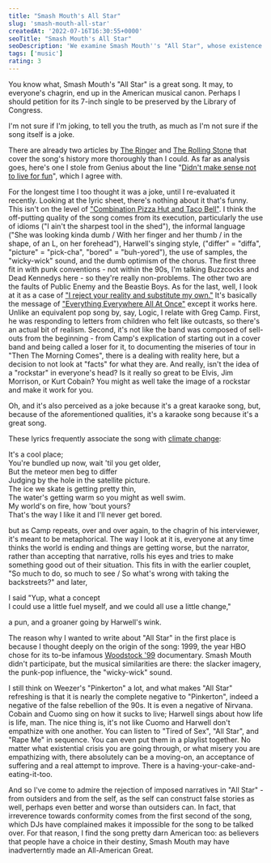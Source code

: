 ```yaml
---
title: "Smash Mouth's All Star"
slug: 'smash-mouth-all-star'
createdAt: '2022-07-16T16:30:55+0000'
seoTitle: "Smash Mouth's All Star"
seoDescription: 'We examine Smash Mouth''s "All Star", whose existence owes a bit more than "Shrek".'
tags: ['music']
rating: 3
---
```


You know what, Smash Mouth's "All Star" is a great song. It may, to everyone's chagrin, end up in the American musical canon. Perhaps I should petition for its 7-inch single to be preserved by the Library of Congress.

I'm not sure if I'm joking, to tell you the truth, as much as I'm not sure if the song itself is a joke.

There are already two articles by <a href="https://www.theringer.com/platform/amp/music/2019/5/3/18525721/smash-mouth-all-star-20th-anniversary-memes" target="_blank" rel="noopener noreferrer">The Ringer</a> and <a href="https://www.rollingstone.com/music/music-features/smash-mouth-all-star-oral-history-829197/" target="_blank" rel="noopener noreferrer">The Rolling Stone</a> that cover the song's history more thoroughly than I could. As far as analysis goes, here's one I stole from Genius about the line "<a href="https://www.youtube.com/watch?v=a7RENaL49iw&t=158s" target="_blank" rel="noopener noreferrer">Didn't make sense not to live for fun</a>", which I agree with.

For the longest time I too thought it was a joke, until I re-evaluated it recently. Looking at the lyric sheet, there's nothing about it that's funny. This isn't on the level of <a href="https://www.youtube.com/watch?v=SIt2CdbBo_w" target="_blank" rel="noopener noreferrer">"Combination Pizza Hut and Taco Bell"</a>. I think the off-putting quality of the song comes from its execution, particularly the use of idioms ("I ain't the sharpest tool in the shed"), the informal language ("She was looking kinda dumb / With her finger and her thumb / in the shape, of an L, on her forehead"), Harwell's singing style, ("differ" = "diffa", "picture" = "pick-cha", "bored" = "buh-yored"), the use of samples, the "wicky-wick" sound, and the dumb optimism of the chorus. The first three fit in with punk conventions - not within the 90s, I'm talking Buzzcocks and Dead Kennedys here - so they're really non-problems. The other two are the faults of Public Enemy and the Beastie Boys. As for the last, well, I look at it as a case of <a href="https://www.youtube.com/watch?v=W8qcccZy03s" target="_blank" rel="noopener noreferrer">"I reject your reality and substitute my own."</a> It's basically the message of <a href="/everything-everywhere-all-at-once" target="_blank" rel="noopener noreferrer">"Everything Everywhere All At Once"</a> except it works here. Unlike an equivalent pop song by, say, Logic, I relate with Greg Camp. First, he was responding to letters from children who felt like outcasts, so there's an actual bit of realism. Second, it's not like the band was composed of sell-outs from the beginning - from Camp's explication of starting out in a cover band and being called a loser for it, to documenting the miseries of tour in "Then The Morning Comes", there is a dealing with reality here, but a decision to not look at "facts" for what they are. And really, isn't the idea of a "rockstar" in everyone's head? Is it really so great to be Elvis, Jim Morrison, or Kurt Cobain? You might as well take the image of a rockstar and make it work for you.

Oh, and it's also perceived as a joke because it's a great karaoke song, but, because of the aforementioned qualities, it's a karaoke song because it's a great song.

These lyrics frequently associate the song with <a href="https://www.vice.com/en/article/qkqdm7/is-smash-mouth-all-star-about-climate-change-global-warming" target="_blank" rel="noopener noreferrer">climate change</a>:

It's a cool place;<br/>
You're bundled up now, wait 'til you get older,<br/>
But the meteor men beg to differ<br/>
Judging by the hole in the satellite picture.<br/>
The ice we skate is getting pretty thin,<br/>
The water's getting warm so you might as well swim.<br/>
My world's on fire, how 'bout yours?<br/>
That's the way I like it and I'll never get bored.<br/>

but as Camp repeats, over and over again, to the chagrin of his interviewer, it's meant to be metaphorical. The way I look at it is, everyone at any time thinks the world is ending and things are getting worse, but the narrator, rather than accepting that narrative, rolls his eyes and tries to make something good out of their situation. This fits in with the earlier couplet, "So much to do, so much to see / So what's wrong with taking the backstreets?" and later,

I said "Yup, what a concept<br/>
I could use a little fuel myself, and we could all use a little change,"<br/>

a pun, and a groaner going by Harwell's wink.

The reason why I wanted to write about "All Star" in the first place is because I thought deeply on the origin of the song: 1999, the year HBO chose for its to-be infamous <a href="/woodstock-99-pinkerton" target="_blank" rel="noopener noreferrer">Woodstock '99</a> documentary. Smash Mouth didn't participate, but the musical similarities are there: the slacker imagery, the punk-pop influence, the "wicky-wick" sound.

I still think on Weezer's "Pinkerton" a lot, and what makes "All Star" refreshing is that it is nearly the complete negative to "Pinkerton", indeed a negative of the false rebellion of the 90s. It is even a negative of Nirvana. Cobain and Cuomo sing on how it sucks to live; Harwell sings about how life is life, man. The nice thing is, it's not like Cuomo and Harwell don't empathize with one another. You can listen to "Tired of Sex", "All Star", and "Rape Me" in sequence. You can even put them in a playlist together. No matter what existential crisis you are going through, or what misery you are empathizing with, there absolutely can be a moving-on, an acceptance of suffering and a real attempt to improve. There is a having-your-cake-and-eating-it-too.

And so I've come to admire the rejection of imposed narratives in "All Star" - from outsiders and from the self, as the self can construct false stories as well, perhaps even better and worse than outsiders can. In fact, that irreverence towards conformity comes from the first second of the song, which DJs have complained makes it impossible for the song to be talked over. For that reason, I find the song pretty darn American too: as believers that people have a choice in their destiny, Smash Mouth may have inadverterntly made an All-American Great.
